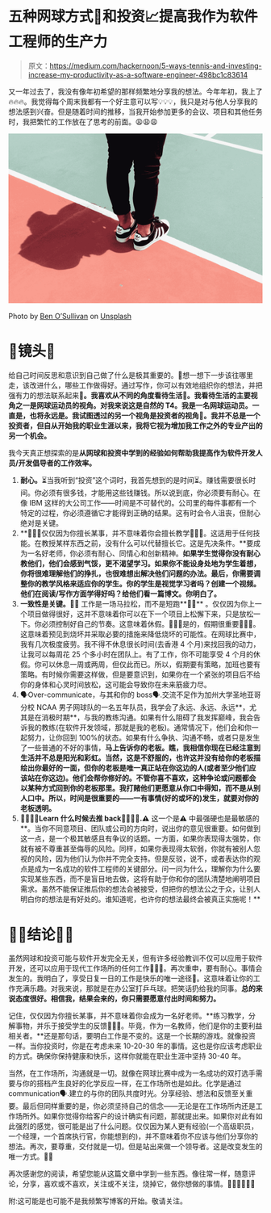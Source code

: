 # 五种网球方式🎾和投资📈提高我作为软件工程师的生产力

> 原文：<https://medium.com/hackernoon/5-ways-tennis-and-investing-increase-my-productivity-as-a-software-engineer-498bc1c83614>

又一年过去了，我没有像年初希望的那样频繁地分享我的想法。今年年初，我上了🔥🔥🔥。我觉得每个周末我都有一个好主意可以写💡💡💡，我只是对与他人分享我的想法感到兴奋。但是随着时间的推移，当我开始参加更多的会议、项目和其他任务时，我把繁忙的工作放在了思考的前面。😩😩😩

![](img/5baa9b11ad2018874b39524bd15426dc.png)

Photo by [Ben O’Sullivan](https://unsplash.com/photos/GNp7ng0lR-8?utm_source=unsplash&utm_medium=referral&utm_content=creditCopyText) on [Unsplash](https://unsplash.com/search/photos/tennis?utm_source=unsplash&utm_medium=referral&utm_content=creditCopyText)

# 🔎镜头🔎

给自己时间反思和意识到自己做了什么是极其重要的。📓想一想下一步该往哪里走，该改进什么，哪些工作做得好。通过写作，你可以有效地组织你的想法，并把强有力的想法联系起来📓**。我喜欢从不同的角度看待生活🔎。我看待生活的主要视角之一是网球运动员的视角。对我来说这是自然的 T4。我是一名网球运动员。一直是，也将永远是。我试图透过的另一个视角是投资者的视角🔎。我并不总是一个投资者，但自从开始我的职业生涯以来，我将它视为增加我工作之外的专业产出的另一个机会。**

我今天真正想探索的是**从网球和投资中学到的经验如何帮助我提高作为软件开发人员/开发倡导者的工作效率。**

1.  **耐心。**⏳当我听到“投资”这个词时，我首先想到的是时间⏳。赚钱需要很长时间。你必须有很多钱，才能用这些钱赚钱。所以说到底，你必须要有耐心。在像 IBM 这样的大公司工作——时间是不可替代的。公司里的每件事都有一个特定的过程，你必须遵循它才能得到正确的结果。这有时会令人沮丧，但耐心绝对是关键。
2.  **👨🏻‍🏫仅仅因为你擅长某事，并不意味着你会擅长教学👨🏻‍🏫。这适用于任何技能。在教授某样东西之前，没有什么可以代替擅长它。这是先决条件。**要成为一名好老师，你必须有耐心、同情心和创新精神。**如果学生觉得你没有耐心教他们，他们会感到气馁，更不渴望学习。如果你不能设身处地为学生着想，你将很难理解他们的挣扎，也很难想出解决他们问题的办法。最后，你需要调整你的教学风格来适应你的学生。你的学生是视觉学习者吗？创建一个视频。他们在阅读/写作方面学得好吗？给他们看一篇博文。你明白了。**
3.  **一致性是关键。🏃🏽‍** 工作是一场马拉松，而不是短跑**🏃🏽‍** 。仅仅因为你上一个项目做得很好，这并不意味着你可以在下一个项目上松懈下来，只是放松一下。你必须控制好自己的节奏。这意味着休假。🌴🌴🌴是的，假期很重要🌴🌴🌴。这意味着预见到烧坏并采取必要的措施来降低烧坏的可能性。在网球比赛中，我有几次极度疲劳。我不得不休息很长时间(去香港 4 个月)来找回我的动力，让我可以每周花 25 个多小时在团队上。有了工作，你不可能享受 4 个月的休假。你可以休息一周或两周，但仅此而已。所以，假期要有策略，加班也要有策略。有时候你需要这样做，但是要意识到，如果你在一个紧张的项目后不给你的身体和心灵时间放松，这可能会导致你在未来筋疲力尽。
4.  🗣Over-communicate，与其和你的 boss🗣.交流不足作为加州大学圣地亚哥分校 NCAA 男子网球队的一名五年队员，我学会了永远、永远、永远**，尤其是在消极时期**，与我的教练沟通。如果有什么阻碍了我发挥巅峰，我会告诉我的教练(在软件开发领域，那就是我的老板)。通常情况下，他们会和你一起努力，让你回到 100%的状态。如果有什么争执、沟通不畅，或者只是发生了一些普通的不好的事情，**马上告诉你的老板。瞧，我相信你现在已经注意到生活并不总是阳光和彩虹。当然，这是不舒服的，也许这并没有给你的老板描绘出你最好的一面，但你的老板是唯一真正站在你这边的人(或者至少他们应该站在你这边)。他们会帮你修好的。不管你喜不喜欢，这种争论或问题都会以某种方式回到你的老板那里。我打赌他们更愿意从你口中得知，而不是从别人口中。所以，时间是很重要的——一有事情(好的或坏的)发生，就要对你的老板透明。**
5.  **️🛑✋🏼🛑Learn 什么时候去推 back️🛑✋🏼🛑.⚠️** 这一个是⚠️ 中最强硬也是最敏感的**。当你不同意项目、团队或公司的方向时，说出你的意见很重要。如何做到这一点，是一个极其敏感且有争议的话题。一方面，如果你表现得太强势，你就有被不尊重甚至侮辱的风险。同样，如果你表现得太软弱，你就有被别人忽视的风险，因为他们认为你并不完全支持。但是反驳，说不，或者表达你的观点是成为一名成功的软件工程师的关键部分。问一问为什么，理解你为什么要实现某些东西，而不是盲目地去做，这将有助于你和你的团队清楚地阐明项目需求。虽然不能保证推后你的想法会被接受，但把你的想法公之于众，让别人明白你的想法是有好处的。谁知道呢，也许你的想法最终会被真正实施呢！**

# 👋🏼结论👋🏼

虽然网球和投资可能与软件开发完全无关，但有许多经验教训不仅可以应用于软件开发，还可以应用于现代工作场所的任何工作👨🏻‍💻。再次重申，要有耐心。事情会发生的。我明白了，享受日复一日的工作是快乐的唯一途径🤪。这意味着让你的工作充满乐趣。对我来说，那就是在办公室打乒乓球。把笑话扔给我的同事。**总的来说态度很好。相信我，结果会来的，你只需要愿意付出时间和努力。**

记住，仅仅因为你擅长某事，并不意味着你会成为一名好老师。**练习教学，分解事物，并乐于接受学生的反馈👨🏻‍🎓。毕竟，作为一名教师，他们是你的主要利益相关者。**还是那句话，要明白工作是不变的。这是一个长期的游戏。就像投资一样。当你投资时，你是在考虑未来 10-20-30 年的事情。这也是你应该考虑职业的方式。确保你保持健康和快乐，这样你就能在职业生涯中坚持 30-40 年。

当然，在工作场所，沟通就是一切。就像在网球比赛中成为一名成功的双打选手需要与你的搭档产生良好的化学反应一样，在工作场所也是如此。化学是通过 communication🗣.建立的与你的团队共度时光。分享经验、想法和反馈至关重要。最后但同样重要的是，你必须坚持自己的信念——无论是在工作场所内还是工作场所外。如果你觉得你给客户的设计确实有问题，那就提出来。如果你对此有如此强烈的感觉，很可能是出了什么问题。仅仅因为某人更有经验(一个高级职员，一个经理，一个首席执行官，你能想到的)，并不意味着你不应该与他们分享你的想法。再次，要尊重，交付就是一切。但是站出来做一个领导者。这是改变发生的唯一方式。🙌🏼

再次感谢您的阅读，希望您能从这篇文章中学到一些东西。像往常一样，随意评论，分享，喜欢或不喜欢，关注或不关注，烧掉它，做你想做的事情。👋🏼👋🏼👋🏼

附:这可能是也可能不是我频繁写博客的开始。敬请关注。